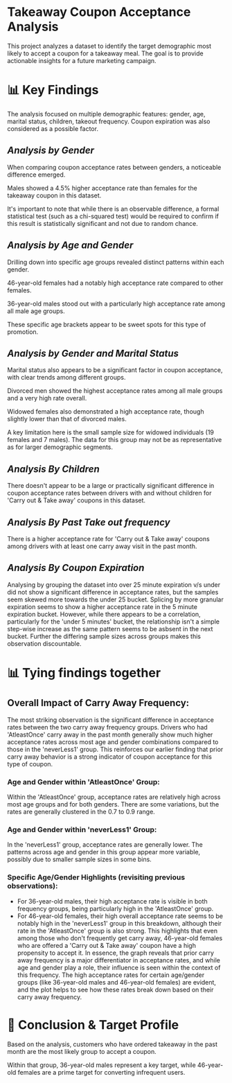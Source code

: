 # **Takeaway Coupon Acceptance Analysis**
This project analyzes a dataset to identify the target demographic most likely to accept a coupon for a takeaway meal. The goal is to provide actionable insights for a future marketing campaign.

# **📊 Key Findings**
The analysis focused on multiple demographic features: gender, age, marital status, children, takeout frequency.  Coupon expiration was also considered as a possible factor.

## _Analysis by Gender_
When comparing coupon acceptance rates between genders, a noticeable difference emerged.

Males showed a 4.5% higher acceptance rate than females for the takeaway coupon in this dataset.

It's important to note that while there is an observable difference, a formal statistical test (such as a chi-squared test) would be required to confirm if this result is statistically significant and not due to random chance.

## _Analysis by Age and Gender_
Drilling down into specific age groups revealed distinct patterns within each gender.

46-year-old females had a notably high acceptance rate compared to other females.

36-year-old males stood out with a particularly high acceptance rate among all male age groups.

These specific age brackets appear to be sweet spots for this type of promotion.

## _Analysis by Gender and Marital Status_
Marital status also appears to be a significant factor in coupon acceptance, with clear trends among different groups.

Divorced men showed the highest acceptance rates among all male groups and a very high rate overall.

Widowed females also demonstrated a high acceptance rate, though slightly lower than that of divorced males.

A key limitation here is the small sample size for widowed individuals (19 females and 7 males). The data for this group may not be as representative as for larger demographic segments.

## _Analysis By Children_
There doesn't appear to be a large or practically significant difference in coupon acceptance rates between drivers with and without children for 'Carry out & Take away' coupons in this dataset.

## _Analysis By Past Take out frequency_
There is a higher acceptance rate for 'Carry out & Take away' coupons among drivers with at least one carry away visit in the past month.

## _Analysis By Coupon Expiration_
Analysing by grouping the dataset into over 25 minute expiration v/s under did not show a significant difference in acceptance rates, but the samples seem skewed more towards the under 25 bucket.  Splicing by more granular expiration seems to show a higher acceptance rate in the 5 minute expiration bucket.  However, while there appears to be a correlation, particularly for the 'under 5 minutes' bucket,  the relationship isn't a simple step-wise increase as the same pattern seems to be asbsent in the next bucket.  Further the differing sample sizes across groups makes this observation discountable.

# **📊 Tying findings together**
## Overall Impact of Carry Away Frequency: 
The most striking observation is the significant difference in acceptance rates between the two carry away frequency groups. Drivers who had 'AtleastOnce' carry away in the past month generally show much higher acceptance rates across most age and gender combinations compared to those in the 'neverLess1' group. This reinforces our earlier finding that prior carry away behavior is a strong indicator of coupon acceptance for this type of coupon.
### Age and Gender within 'AtleastOnce' Group: 
Within the 'AtleastOnce' group, acceptance rates are relatively high across most age groups and for both genders. There are some variations, but the rates are generally clustered in the 0.7 to 0.9 range.
### Age and Gender within 'neverLess1' Group: 
In the 'neverLess1' group, acceptance rates are generally lower. The patterns across age and gender in this group appear more variable, possibly due to smaller sample sizes in some bins.
### Specific Age/Gender Highlights (revisiting previous observations):
- For 36-year-old males, their high acceptance rate is visible in both frequency groups, being particularly high in the 'AtleastOnce' group.
- For 46-year-old females, their high overall acceptance rate seems to be notably high in the 'neverLess1' group in this breakdown, although their rate in the 'AtleastOnce' group is also strong. This highlights that even among those who don't frequently get carry away, 46-year-old females who are offered a 'Carry out & Take away' coupon have a high propensity to accept it.
In essence, the graph reveals that prior carry away frequency is a major differentiator in acceptance rates, and while age and gender play a role, their influence is seen within the context of this frequency. The high acceptance rates for certain age/gender groups (like 36-year-old males and 46-year-old females) are evident, and the plot helps to see how these rates break down based on their carry away frequency.

# **🎯 Conclusion & Target Profile**
Based on the analysis, customers who have ordered takeaway in the past month are the most likely group to accept a coupon.

Within that group, 36-year-old males represent a key target, while 46-year-old females are a prime target for converting infrequent users.
